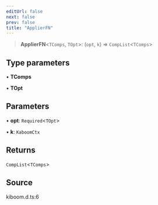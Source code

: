 ```yaml
---
editUrl: false
next: false
prev: false
title: "ApplierFN"
---
```


> **ApplierFN**\<`TComps`, `TOpt`\>: (`opt`, `k`) => `CompList`\<`TComps`\>

## Type parameters

• **TComps**

• **TOpt**

## Parameters

• **opt**: `Required`\<`TOpt`\>

• **k**: `KaboomCtx`

## Returns

`CompList`\<`TComps`\>

## Source

kiboom.d.ts:6
